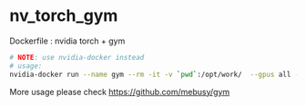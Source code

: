 # nv_torch_gym

Dockerfile : nvidia torch + gym 


```bash
# NOTE: use nvidia-docker instead
# usage: 
nvidia-docker run --name gym --rm -it -v `pwd`:/opt/work/  --gpus all --ipc=host --ulimit memlock=-1 --ulimit stack=67108864  mebusy/nv_torch_gym  python <your script> 
```


More usage please check https://github.com/mebusy/gym 
